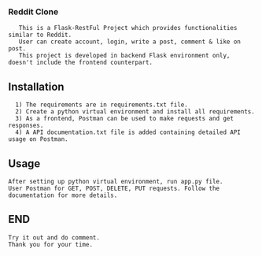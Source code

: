 ### Reddit Clone
       This is a Flask-RestFul Project which provides functionalities similar to Reddit.
       User can create account, login, write a post, comment & like on post.
       This project is developed in backend Flask environment only, doesn't include the frontend counterpart.
## Installation
      1) The requirements are in requirements.txt file.
      2) Create a python virtual environment and install all requirements.
      3) As a frontend, Postman can be used to make requests and get responses.
      4) A API documentation.txt file is added containing detailed API usage on Postman.
## Usage
    After setting up python virtual environment, run app.py file. 
    User Postman for GET, POST, DELETE, PUT requests. Follow the documentation for more details.

## END
    Try it out and do comment.
    Thank you for your time.
